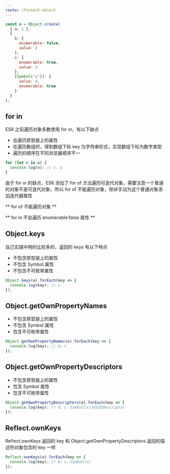 ```yaml
---
route: /foreach-object
---
```


```js
const o = Object.create(
  { a: 1 },
  {
    b: {
      enumerable: false,
      value: 2
    },
    c: {
      enumerable: true,
      value: 3
    },
    [Symbol("x")]: {
      value: 4,
      enumerable: true
    }
  }
);
```

## for in

ES6 之前遍历对象多数使用 for in，有以下缺点

- 会遍历原型链上的属性
- 在遍历数组时，得到数组下标 key 为字符串形式，实现数组下标为数字类型
- 遍历的顺序在不同浏览器顺序不一

```js
for (let n in o) {
  console.log(n); // c、a
}
```

由于 for in 的缺点，ES6 添加了 for of 方法遍历可迭代对象，需要注意一个普通的对象不是可迭代对象，所以 for of 不能遍历对象，除非手动为这个普通对象添加迭代器属性

** for of 不能遍历对象 **

** for in 不会遍历 enumerable:false 属性 **

## Object.keys

自己实践中用的比较多的，返回的 keys 有以下特点

- 不包含原型链上的属性
- 不包含 Symbol 属性
- 不包含不可枚举属性

```js
Object.keys(o).forEach(key => {
  console.log(key); // c
});
```

## Object.getOwnPropertyNames

- 不包含原型链上的属性
- 不包含 Symbol 属性
- 包含不可枚举属性

```js
Object.getOwnPropertyNames(o).forEach(key => {
  console.log(key); // b、c
});
```

## Object.getOwnPropertyDescriptors

- 不包含原型链上的属性
- 包含 Symbol 属性
- 包含不可枚举属性

```js
Object.getOwnPropertyDescriptors(o).forEach(key => {
  console.log(key); // b、c、Symbol(x)对应的descriptor
});
```

## Reflect.ownKeys

Reflect.ownKeys 返回的 key 和 Object.getOwnPropertyDescriptors 返回的描述符对象包含的 key 一样

```js
Reflect.ownKeys(o).forEach(key => {
  console.log(key); // b、c、Symbol(x)
});
```
